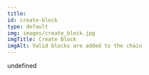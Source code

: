 ```yaml
--- 
title: 
id: create-block
type: default
img: images/create_block.jpg
imgTitle: Create Block
imgAlt: Valid blocks are added to the chain
---
```


undefined

